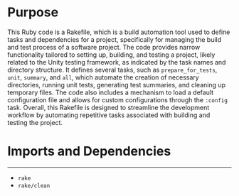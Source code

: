 # Purpose
This Ruby code is a Rakefile, which is a build automation tool used to define tasks and dependencies for a project, specifically for managing the build and test process of a software project. The code provides narrow functionality tailored to setting up, building, and testing a project, likely related to the Unity testing framework, as indicated by the task names and directory structure. It defines several tasks, such as `prepare_for_tests`, `unit`, `summary`, and `all`, which automate the creation of necessary directories, running unit tests, generating test summaries, and cleaning up temporary files. The code also includes a mechanism to load a default configuration file and allows for custom configurations through the `:config` task. Overall, this Rakefile is designed to streamline the development workflow by automating repetitive tasks associated with building and testing the project.
# Imports and Dependencies

---
- `rake`
- `rake/clean`


